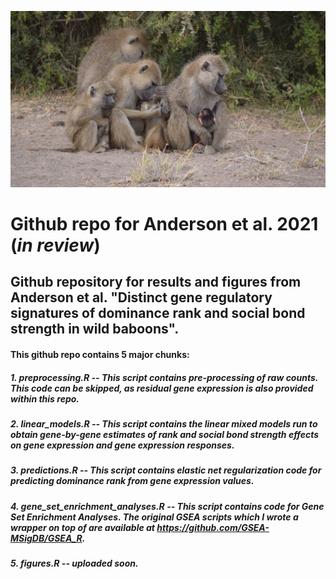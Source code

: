 ![](./misc/baboons.png)

# Github repo for Anderson et al. 2021 (_in review_)

## Github repository for results and figures from Anderson et al. "Distinct gene regulatory signatures of dominance rank and social bond strength in wild baboons".

#### This github repo contains 5 major chunks:
##### 1. **preprocessing.R** -- This script contains pre-processing of raw counts. This code can be skipped, as residual gene expression is also provided within this repo.
##### 2. **linear_models.R** -- This script contains the linear mixed models run to obtain gene-by-gene estimates of rank and social bond strength effects on gene expression and gene expression responses. 
##### 3. **predictions.R** -- This script contains elastic net regularization code for predicting dominance rank from gene expression values. 
##### 4. **gene_set_enrichment_analyses.R** -- This script contains code for Gene Set Enrichment Analyses. The original GSEA scripts which I wrote a wrapper on top of are available at https://github.com/GSEA-MSigDB/GSEA_R. 
##### 5. **figures.R** -- uploaded soon.
